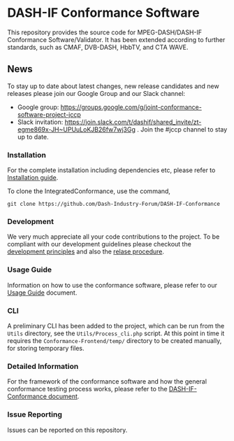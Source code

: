 # DASH-IF Conformance Software

This repository provides the source code for MPEG-DASH/DASH-IF Conformance Software/Validator. It has been extended according to further standards, such as CMAF, DVB-DASH, HbbTV, and CTA WAVE.

## News
To stay up to date about latest changes, new release candidates and new releases please join our Google Group and our Slack channel:

* Google group: https://groups.google.com/g/joint-conformance-software-project-jccp
* Slack invitation: https://join.slack.com/t/dashif/shared_invite/zt-egme869x-JH~UPUuLoKJB26fw7wj3Gg . Join the #jccp channel to stay up to date.

### Installation

For the complete installation including dependencies etc, please refer to [Installation guide]( https://github.com/Dash-Industry-Forum/DASH-IF-Conformance/wiki/Installation--guide).

To clone the IntegratedConformance, use the command,

`git clone https://github.com/Dash-Industry-Forum/DASH-IF-Conformance`

### Development

We very much appreciate all your code contributions to the project. To be compliant with our development guidelines please checkout the [development principles](https://github.com/Dash-Industry-Forum/DASH-IF-Conformance/wiki/Development-principles) and also the [relase procedure](https://github.com/Dash-Industry-Forum/DASH-IF-Conformance/wiki/Release-Procedure).

### Usage Guide

Information on how to use the conformance software, please refer to our [Usage Guide](https://github.com/Dash-Industry-Forum/DASH-IF-Conformance/wiki/Usage-guide) document.

### CLI

A preliminary CLI has been added to the project, which can be run from the `Utils` directory, see the `Utils/Process_cli.php` script. At this point in time it requires the `Conformance-Frontend/temp/` directory to be created manually, for storing temporary files.

### Detailed Information

For the framework of the conformance software and how the general conformance testing process works, please refer to the [DASH-IF-Conformance document](https://github.com/Dash-Industry-Forum/DASH-IF-Conformance/blob/master/Doc/Conformance%20Software.pdf).

### Issue Reporting

Issues can be reported on this repository. 
